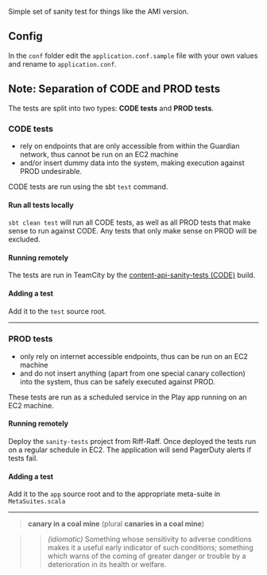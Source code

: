 Simple set of sanity test for things like the AMI version.

## Config
In the `conf` folder edit the `application.conf.sample` file with your own values and rename to `application.conf`.

## Note: Separation of CODE and PROD tests

The tests are split into two types: __CODE tests__ and __PROD tests__.

### CODE tests

* rely on endpoints that are only accessible from within the Guardian network, thus cannot be run on an EC2 machine
* and/or insert dummy data into the system, making execution against PROD undesirable. 

CODE tests are run using the sbt `test` command.

#### Run all tests locally
`sbt clean test` will run all CODE tests, as well as all PROD tests that make sense to run against CODE. Any tests that only make sense on PROD will be excluded.

#### Running remotely
The tests are run in TeamCity by the [content-api-sanity-tests (CODE)](https://teamcity.gutools.co.uk/viewType.html?buildTypeId=bt1321) build.

#### Adding a test
Add it to the `test` source root.

-----------------

### PROD tests
* only rely on internet accessible endpoints, thus can be run on an EC2 machine
* and do not insert anything (apart from one special canary collection) into the system, thus can be safely executed against PROD. 

These tests are run as a scheduled service in the Play app running on an EC2 machine.

#### Running remotely
Deploy the `sanity-tests` project from Riff-Raff.
Once deployed the tests run on a regular schedule in EC2. The application will send PagerDuty alerts if tests fail.

#### Adding a test
Add it to the `app` source root and to the appropriate meta-suite in `MetaSuites.scala`

-----------

> __canary in a coal mine__ (plural __canaries in a coal mine__)

>> *(idiomatic)* Something whose sensitivity to adverse conditions makes it a useful early indicator of such conditions; something which warns of the coming of greater danger or trouble by a deterioration in its health or welfare.

